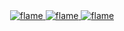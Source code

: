 <div align="center">
  <a href="https://github.com/wabscale">
    <img alt="flame" src="https://c.tenor.com/CgGUXc-LDc4AAAAC/hacker-pc.gif" width="height=128" />
  </a>
  <a href="https://github.com/wabscale">
     <img alt="flame" src="https://c.tenor.com/CgGUXc-LDc4AAAAC/hacker-pc.gif" width="height=128" />
  </a>
  <a href="https://github.com/wabscale">
     <img alt="flame" src="https://c.tenor.com/CgGUXc-LDc4AAAAC/hacker-pc.gif" width="height=128" />
  </a>
</div>
